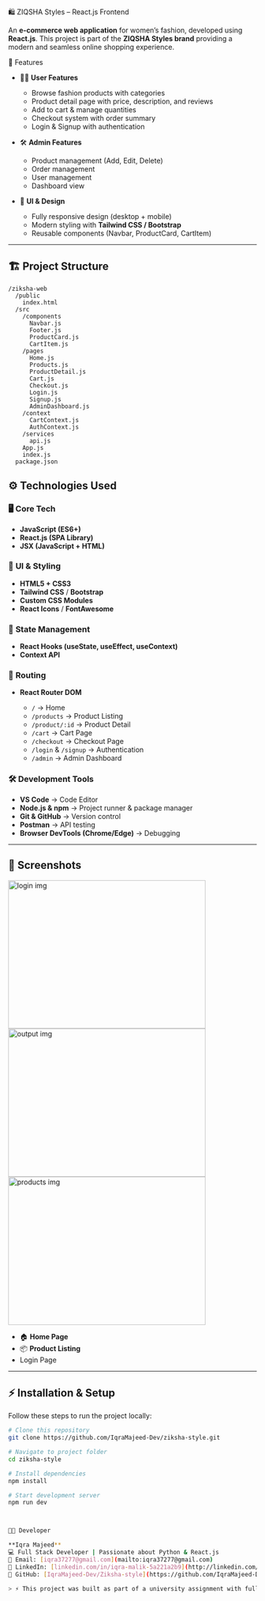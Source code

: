 
 🛍️ ZIQSHA Styles – React.js Frontend

An **e-commerce web application** for women’s fashion, developed using **React.js**.
This project is part of the **ZIQSHA Styles brand**  providing a modern and seamless online shopping experience.

 🚀 Features

* 👩‍💻 **User Features**

  * Browse fashion products with categories
  * Product detail page with price, description, and reviews
  * Add to cart & manage quantities
  * Checkout system with order summary
  * Login & Signup with authentication

* 🛠️ **Admin Features**

  * Product management (Add, Edit, Delete)
  * Order management
  * User management
  * Dashboard view

* 🎨 **UI & Design**

  * Fully responsive design (desktop + mobile)
  * Modern styling with **Tailwind CSS / Bootstrap**
  * Reusable components (Navbar, ProductCard, CartItem)

---

## 🏗️ Project Structure

```
/ziksha-web
  /public
    index.html
  /src
    /components
      Navbar.js
      Footer.js
      ProductCard.js
      CartItem.js
    /pages
      Home.js
      Products.js
      ProductDetail.js
      Cart.js
      Checkout.js
      Login.js
      Signup.js
      AdminDashboard.js
    /context
      CartContext.js
      AuthContext.js
    /services
      api.js
    App.js
    index.js
  package.json
```



## ⚙️ Technologies Used

### 🖥️ **Core Tech**

* **JavaScript (ES6+)**
* **React.js (SPA Library)**
* **JSX (JavaScript + HTML)**

### 🎨 **UI & Styling**

* **HTML5 + CSS3**
* **Tailwind CSS** / **Bootstrap**
* **Custom CSS Modules**
* **React Icons** / **FontAwesome**

### 🔄 **State Management**

* **React Hooks (useState, useEffect, useContext)**
* **Context API**

### 🧭 **Routing**

* **React Router DOM**

  * `/` → Home
  * `/products` → Product Listing
  * `/product/:id` → Product Detail
  * `/cart` → Cart Page
  * `/checkout` → Checkout Page
  * `/login` & `/signup` → Authentication
  * `/admin` → Admin Dashboard

### 🛠️ **Development Tools**

* **VS Code** → Code Editor
* **Node.js & npm** → Project runner & package manager
* **Git & GitHub** → Version control
* **Postman** → API testing
* **Browser DevTools (Chrome/Edge)** → Debugging

---

## 📸 Screenshots

<img src="login.png" alt="login img" width="400" height="300">
<img src="output.png" alt="output img" width="400" height="300">
<img src="products.png" alt="products img" width="400" height="300">





* 🏠 **Home Page**
* 📦 **Product Listing**
* Login Page

---

## ⚡ Installation & Setup

Follow these steps to run the project locally:

```bash
# Clone this repository
git clone https://github.com/IqraMajeed-Dev/ziksha-style.git

# Navigate to project folder
cd ziksha-style

# Install dependencies
npm install

# Start development server
npm run dev



👩‍💻 Developer

**Iqra Majeed**  
💻 Full Stack Developer | Passionate about Python & React.js  
📧 Email: [iqra37277@gmail.com](mailto:iqra37277@gmail.com)  
💼 LinkedIn: [linkedin.com/in/iqra-malik-5a221a2b9](http://linkedin.com/in/iqra-malik-5a221a2b9/)  
📂 GitHub: [IqraMajeed-Dev/Ziksha-style](https://github.com/IqraMajeed-Dev/Ziksha-style)  

> ⚡ This project was built as part of a university assignment with full functionality and design awareness.











